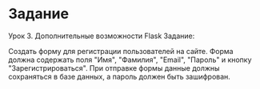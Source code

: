 # Задание

Урок 3.
Дополнительные возможности Flask
Задание:

Создать форму для регистрации пользователей на сайте.
Форма должна содержать поля "Имя", "Фамилия", "Email", "Пароль"
и кнопку "Зарегистрироваться".
При отправке формы данные должны сохраняться в базе данных,
а пароль должен быть зашифрован.
